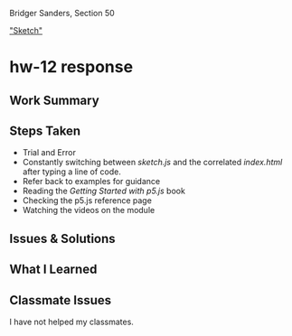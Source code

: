 Bridger Sanders, Section 50

["Sketch"](https://bridger-sanders.github.io/120-work/hw-12)

# hw-12 response

## Work Summary



## Steps Taken

- Trial and Error
- Constantly switching between *sketch.js* and the correlated *index.html* after typing a line of code.
- Refer back to examples for guidance
- Reading the *Getting Started with p5.js* book
- Checking the p5.js reference page
- Watching the videos on the module

## Issues & Solutions



## What I Learned 



## Classmate Issues

I have not helped my classmates.
